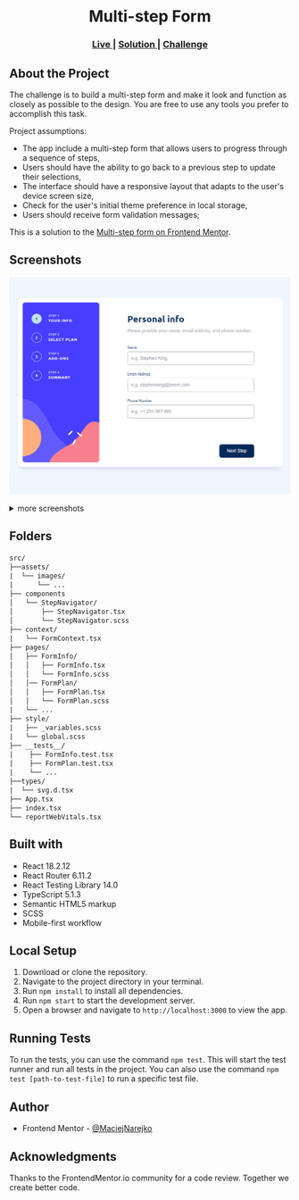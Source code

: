 <h1 align="center">Multi-step Form</h1>

<div align="center">
  <h3>
    <a href="https://multi-step-form-maciejnarejko.vercel.app">
      Live
    </a>
    | 
    <a href="https://www.frontendmentor.io/solutions/multistep-form-react-typescript-scs-YJWepk0qP-">
      Solution
    </a>
    | 
    <a href="https://www.frontendmentor.io/challenges/multistep-form-YVAnSdqQBJ">
      Challenge
    </a>
  </h3>
</div>

## About the Project

The challenge is to build a multi-step form and make it look and function as closely as possible to the design. You are free to use any tools you prefer to accomplish this task.

Project assumptions:

- The app include a multi-step form that allows users to progress through a sequence of steps,
- Users should have the ability to go back to a previous step to update their selections,
- The interface should have a responsive layout that adapts to the user's device screen size,
- Check for the user's initial theme preference in local storage,
- Users should receive form validation messages;

This is a solution to the [Multi-step form on Frontend Mentor](https://www.frontendmentor.io/challenges/multistep-form-YVAnSdqQBJ).

## Screenshots

<img src="./design/desktop_1.jpg"></img>

<details>
  <summary>more screenshots</summary>
<img src="./design/mobile_1.jpg"></img>
<img src="./design/mobile_2.jpg"></img>
<img src="./design/mobile_3.jpg"></img>
<img src="./design/mobile_4.jpg"></img>
<img src="./design/mobile_5.jpg"></img>
<img src="./design/mobile_6.jpg"></img>
<img src="./design/mobile_7.jpg"></img>
<img src="./design/mobile_8.jpg"></img>
</details>

## Folders

```
src/
├──assets/
|  └── images/
|      └── ...
├── components
│   └── StepNavigator/
│       ├── StepNavigator.tsx
│       └── StepNavigator.scss
├── context/
|   └── FormContext.tsx
├── pages/
│   ├── FormInfo/
│   │   ├── FormInfo.tsx
│   │   └── FormInfo.scss
│   │── FormPlan/
│   │   ├── FormPlan.tsx
│   │   └── FormPlan.scss
|   └── ...
├── style/
|   ├── _variables.scss
|   └── global.scss
├── __tests__/
|    ├── FormInfo.test.tsx
|    ├── FormPlan.test.tsx
|    └── ...
├──types/
|  └── svg.d.tsx
├── App.tsx
├── index.tsx
└── reportWebVitals.tsx
```

## Built with

- React 18.2.12
- React Router 6.11.2
- React Testing Library 14.0
- TypeScript 5.1.3
- Semantic HTML5 markup
- SCSS
- Mobile-first workflow

## Local Setup

1. Download or clone the repository.
2. Navigate to the project directory in your terminal.
3. Run `npm install` to install all dependencies.
4. Run `npm start` to start the development server.
5. Open a browser and navigate to `http://localhost:3000` to view the app.

## Running Tests

To run the tests, you can use the command `npm test`. This will start the test runner and run all tests in the project. You can also use the command `npm test [path-to-test-file]` to run a specific test file.

## Author

- Frontend Mentor - <a href="https://www.frontendmentor.io/profile/MaciejNarejko">@MaciejNarejko</a>

## Acknowledgments

Thanks to the FrontendMentor.io community for a code review.
Together we create better code.
